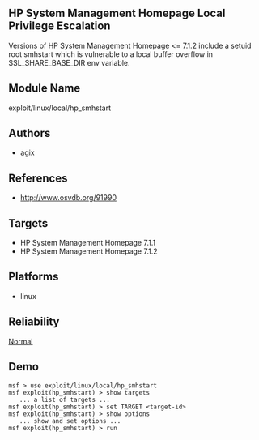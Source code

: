 ## HP System Management Homepage Local Privilege Escalation

Versions of HP System Management Homepage <= 7.1.2 include a 
setuid root smhstart which is vulnerable to a local buffer 
overflow in SSL_SHARE_BASE_DIR env variable.


## Module Name
exploit/linux/local/hp_smhstart

## Authors
* agix


## References
* http://www.osvdb.org/91990



## Targets
* HP System Management Homepage 7.1.1
* HP System Management Homepage 7.1.2


## Platforms
* linux

## Reliability
[Normal](https://github.com/rapid7/metasploit-framework/wiki/Exploit-Ranking)

## Demo

```
msf > use exploit/linux/local/hp_smhstart
msf exploit(hp_smhstart) > show targets
   ... a list of targets ...
msf exploit(hp_smhstart) > set TARGET <target-id>
msf exploit(hp_smhstart) > show options
   ... show and set options ...
msf exploit(hp_smhstart) > run
```
    
    